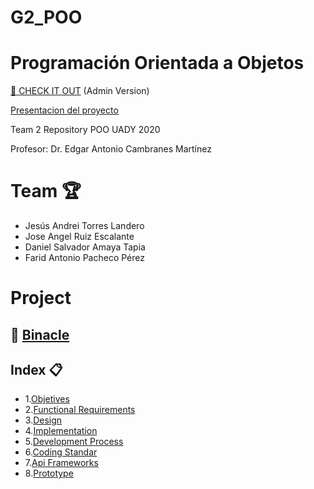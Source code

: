 # G2_POO
# Programación Orientada a Objetos

[:space_invader: CHECK IT OUT](https://amaya7398.github.io/G2_POO/) (Admin Version)

[Presentacion del proyecto](https://youtu.be/JAv69PDwIng)

Team 2 Repository POO UADY 2020

Profesor: Dr. Edgar Antonio Cambranes Martínez

# Team :trophy:

* Jesús Andrei Torres Landero
* Jose Angel Ruiz Escalante
* Daniel Salvador Amaya Tapia
* Farid Antonio Pacheco Pérez

# Project

## :memo: [Binacle](Entrega_Final/Bitacora.txt)

## Index :clipboard:

* 1.[Objetives](Entrega_Final/Objetives.md)
* 2.[Functional Requirements](Entrega_Final/Requirements.md)
* 3.[Design](Entrega_Final/Design.md)
* 4.[Implementation](Entrega_Final/Implementation.md)
* 5.[Development Process](Entrega_Final/Development_Process.md)
* 6.[Coding Standar](Entrega_Final/Coding_Standard.md)
* 7.[Api Frameworks](Entrega_Final/Apis_Frameworks.md)
* 8.[Prototype](https://www.figma.com/proto/53Esj8R5f7GGK57IqEFovv/Proyecto-POO?node-id=32%3A50&scaling=scale-down-width)


